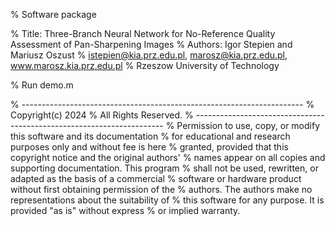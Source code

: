 % Software package

 
% Title: Three-Branch Neural Network for No-Reference Quality Assessment of Pan-Sharpening Images
% Authors: Igor Stepien and Mariusz Oszust 
% istepien@kia.prz.edu.pl, marosz@kia.prz.edu.pl, www.marosz.kia.prz.edu.pl
% Rzeszow University of Technology  

% Run  demo.m  
 
% ----------------------------------------------------------------------
% Copyright(c) 2024
% All Rights Reserved.
% ----------------------------------------------------------------------
% Permission to use, copy, or modify this software and its documentation
% for educational and research purposes only and without fee is here 
% granted, provided that this copyright notice and the original authors'
% names appear on all copies and supporting documentation. This program
% shall not be used, rewritten, or adapted as the basis of a commercial
% software or hardware product without first obtaining permission of the
% authors. The authors make no representations about the suitability of
% this software for any purpose. It is provided "as is" without express
% or implied warranty.

